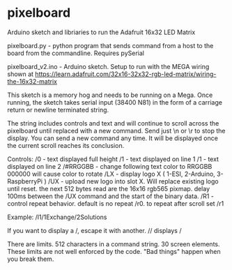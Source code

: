 pixelboard
==========

Arduino sketch and libriaries to run the Adafruit 16x32 LED Matrix

pixelboard.py - python program that sends command from a host to the board from the commandline. Requires pySerial

pixelboard_v2.ino - Arduino sketch. 
Setup to run with the MEGA wiring shown at https://learn.adafruit.com/32x16-32x32-rgb-led-matrix/wiring-the-16x32-matrix

This sketch is a memory hog and needs to be running on a Mega.
Once running, the sketch takes serial input (38400 N81) in the form of a 
carriage return or newline terminated string.

The string includes controls and text and will continue to scroll across the 
pixelboard until replaced with a new command. Send just \n or \r to stop the 
display. You can send a new command any time. It will be displayed once the 
current scroll reaches its conclusion.

Controls:
	/0       - text displayed full height
	/1       - text displayed on line 1
	/1       - text displayed on line 2
	/#RRGGBB - change following text color to RRGGBB
	           000000 will cause color to rotate
	/LX      - display logo X ( 1-ESI, 2-Arduino, 3-RaspberryPi )
	/UX      - upload new logo into slot X. Will replace existing logo until reset.
	           the next 512 bytes read are the 16x16 rgb565 pixmap.
	           delay 100ms between the /UX command and the start of the binary data.
	/R1      - control repeat behavior. default is no repeat /r0. to repeat after scroll set /r1
  
Example: /l1/1Exchange/2Solutions

If you want to display a /, escape it with another. // displays /

There are limits.  512 characters in a command string. 30 screen elements.
These limits are not well enforced by the code. "Bad things" happen when you
break them.

